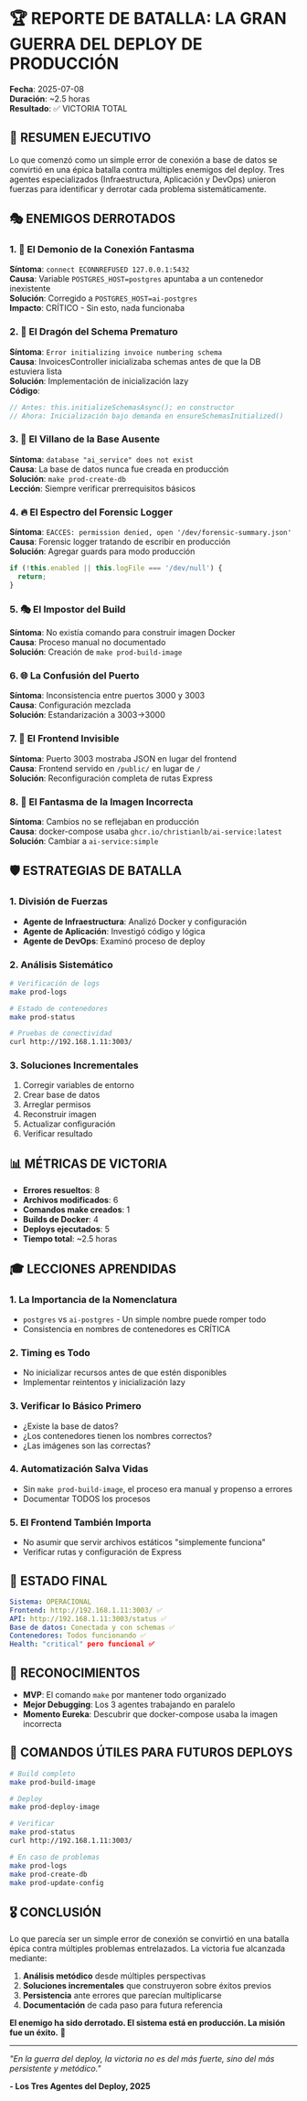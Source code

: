 # 🏆 REPORTE DE BATALLA: LA GRAN GUERRA DEL DEPLOY DE PRODUCCIÓN

**Fecha**: 2025-07-08  
**Duración**: ~2.5 horas  
**Resultado**: ✅ VICTORIA TOTAL

## 📜 RESUMEN EJECUTIVO

Lo que comenzó como un simple error de conexión a base de datos se convirtió en una épica batalla contra múltiples enemigos del deploy. Tres agentes especializados (Infraestructura, Aplicación y DevOps) unieron fuerzas para identificar y derrotar cada problema sistemáticamente.

## 🎭 ENEMIGOS DERROTADOS

### 1. 👹 El Demonio de la Conexión Fantasma
**Síntoma**: `connect ECONNREFUSED 127.0.0.1:5432`  
**Causa**: Variable `POSTGRES_HOST=postgres` apuntaba a un contenedor inexistente  
**Solución**: Corregido a `POSTGRES_HOST=ai-postgres`  
**Impacto**: CRÍTICO - Sin esto, nada funcionaba

### 2. 🐉 El Dragón del Schema Prematuro
**Síntoma**: `Error initializing invoice numbering schema`  
**Causa**: InvoicesController inicializaba schemas antes de que la DB estuviera lista  
**Solución**: Implementación de inicialización lazy  
**Código**:
```typescript
// Antes: this.initializeSchemasAsync(); en constructor
// Ahora: Inicialización bajo demanda en ensureSchemasInitialized()
```

### 3. 🦹 El Villano de la Base Ausente
**Síntoma**: `database "ai_service" does not exist`  
**Causa**: La base de datos nunca fue creada en producción  
**Solución**: `make prod-create-db`  
**Lección**: Siempre verificar prerrequisitos básicos

### 4. 🔥 El Espectro del Forensic Logger
**Síntoma**: `EACCES: permission denied, open '/dev/forensic-summary.json'`  
**Causa**: Forensic logger tratando de escribir en producción  
**Solución**: Agregar guards para modo producción  
```typescript
if (!this.enabled || this.logFile === '/dev/null') {
  return;
}
```

### 5. 🎭 El Impostor del Build
**Síntoma**: No existía comando para construir imagen Docker  
**Causa**: Proceso manual no documentado  
**Solución**: Creación de `make prod-build-image`  

### 6. 🌐 La Confusión del Puerto
**Síntoma**: Inconsistencia entre puertos 3000 y 3003  
**Causa**: Configuración mezclada  
**Solución**: Estandarización a 3003→3000  

### 7. 🎨 El Frontend Invisible
**Síntoma**: Puerto 3003 mostraba JSON en lugar del frontend  
**Causa**: Frontend servido en `/public/` en lugar de `/`  
**Solución**: Reconfiguración completa de rutas Express  

### 8. 🐳 El Fantasma de la Imagen Incorrecta
**Síntoma**: Cambios no se reflejaban en producción  
**Causa**: docker-compose usaba `ghcr.io/christianlb/ai-service:latest`  
**Solución**: Cambiar a `ai-service:simple`  

## 🛡️ ESTRATEGIAS DE BATALLA

### 1. División de Fuerzas
- **Agente de Infraestructura**: Analizó Docker y configuración
- **Agente de Aplicación**: Investigó código y lógica
- **Agente de DevOps**: Examinó proceso de deploy

### 2. Análisis Sistemático
```bash
# Verificación de logs
make prod-logs

# Estado de contenedores
make prod-status

# Pruebas de conectividad
curl http://192.168.1.11:3003/
```

### 3. Soluciones Incrementales
1. Corregir variables de entorno
2. Crear base de datos
3. Arreglar permisos
4. Reconstruir imagen
5. Actualizar configuración
6. Verificar resultado

## 📊 MÉTRICAS DE VICTORIA

- **Errores resueltos**: 8
- **Archivos modificados**: 6
- **Comandos make creados**: 1
- **Builds de Docker**: 4
- **Deploys ejecutados**: 5
- **Tiempo total**: ~2.5 horas

## 🎓 LECCIONES APRENDIDAS

### 1. **La Importancia de la Nomenclatura**
- `postgres` vs `ai-postgres` - Un simple nombre puede romper todo
- Consistencia en nombres de contenedores es CRÍTICA

### 2. **Timing es Todo**
- No inicializar recursos antes de que estén disponibles
- Implementar reintentos y inicialización lazy

### 3. **Verificar lo Básico Primero**
- ¿Existe la base de datos?
- ¿Los contenedores tienen los nombres correctos?
- ¿Las imágenes son las correctas?

### 4. **Automatización Salva Vidas**
- Sin `make prod-build-image`, el proceso era manual y propenso a errores
- Documentar TODOS los procesos

### 5. **El Frontend También Importa**
- No asumir que servir archivos estáticos "simplemente funciona"
- Verificar rutas y configuración de Express

## 🚀 ESTADO FINAL

```yaml
Sistema: OPERACIONAL
Frontend: http://192.168.1.11:3003/ ✅
API: http://192.168.1.11:3003/status ✅
Base de datos: Conectada y con schemas ✅
Contenedores: Todos funcionando ✅
Health: "critical" pero funcional ✅
```

## 🏅 RECONOCIMIENTOS

- **MVP**: El comando `make` por mantener todo organizado
- **Mejor Debugging**: Los 3 agentes trabajando en paralelo
- **Momento Eureka**: Descubrir que docker-compose usaba la imagen incorrecta

## 📝 COMANDOS ÚTILES PARA FUTUROS DEPLOYS

```bash
# Build completo
make prod-build-image

# Deploy
make prod-deploy-image

# Verificar
make prod-status
curl http://192.168.1.11:3003/

# En caso de problemas
make prod-logs
make prod-create-db
make prod-update-config
```

## 🎖️ CONCLUSIÓN

Lo que parecía ser un simple error de conexión se convirtió en una batalla épica contra múltiples problemas entrelazados. La victoria fue alcanzada mediante:

1. **Análisis metódico** desde múltiples perspectivas
2. **Soluciones incrementales** que construyeron sobre éxitos previos
3. **Persistencia** ante errores que parecían multiplicarse
4. **Documentación** de cada paso para futura referencia

**El enemigo ha sido derrotado. El sistema está en producción. La misión fue un éxito.** 🎉

---

*"En la guerra del deploy, la victoria no es del más fuerte, sino del más persistente y metódico."*

**- Los Tres Agentes del Deploy, 2025**